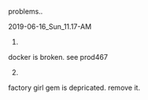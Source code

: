 problems..

2019-06-16_Sun_11.17-AM

1.
docker is broken. see prod467

2.
factory girl gem is depricated. remove it.
